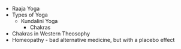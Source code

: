 - Raaja Yoga
- Types of Yoga
	- Kundalini Yoga
		- Chakras
- Chakras in Western Theosophy
- Homeopathy - bad alternative medicine, but with a placebo effect